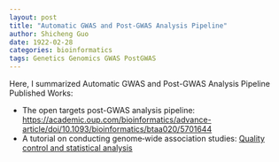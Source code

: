 ```yaml
---
layout: post
title: "Automatic GWAS and Post-GWAS Analysis Pipeline"
author: Shicheng Guo
date: 1922-02-28
categories: bioinformatics
tags: Genetics Genomics GWAS PostGWAS  
---
```


Here, I summarized Automatic GWAS and Post-GWAS Analysis Pipeline Published Works: 

* The open targets post-GWAS analysis pipeline: https://academic.oup.com/bioinformatics/advance-article/doi/10.1093/bioinformatics/btaa020/5701644
* A tutorial on conducting genome‐wide association studies: [Quality control and statistical analysis](https://www.ncbi.nlm.nih.gov/pmc/articles/PMC6001694/)

